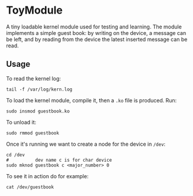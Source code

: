 # ToyModule
A tiny loadable kernel module used for testing and learning. The module implements a simple guest book: by writing on the device, a message can be left, and by reading from the device the latest inserted message can be read.

## Usage

To read the kernel log: 
```
tail -f /var/log/kern.log
```

To load the kernel module, compile it, then a `.ko` file is produced. Run:
```
sudo insmod guestbook.ko
```

To unload it:
```
sudo rmmod guestbook
```

Once it's running we want to create a node for the device in `/dev`:
```
cd /dev
#          dev name c is for char device
sudo mknod guestbook c <major_number> 0
```


To see it in action do for example:
```
cat /dev/guestbook
```

